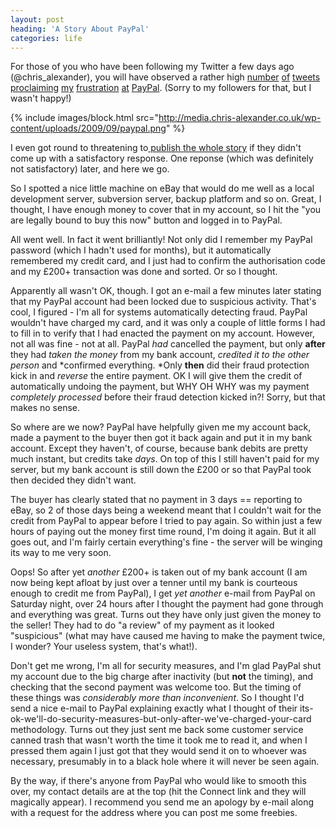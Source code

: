 ```yaml
---
layout: post
heading: 'A Story About PayPal'
categories: life
---
```


For those of you who have been following my Twitter a few days ago (@chris_alexander), you will have observed a rather high [number](http://twitter.com/chris_alexander/status/4084071780) [of](http://twitter.com/chris_alexander/status/4085326049) [tweets](http://twitter.com/chris_alexander/status/4085470172) [proclaiming](http://twitter.com/chris_alexander/status/4085532270) [my](http://twitter.com/chris_alexander/status/4085838532) [frustration](http://twitter.com/chris_alexander/status/4101311352) [at](http://twitter.com/chris_alexander/status/4107216846) [PayPal](http://twitter.com/chris_alexander/status/4108287251). (Sorry to my followers for that, but I wasn't happy!)

{% include images/block.html src="http://media.chris-alexander.co.uk/wp-content/uploads/2009/09/paypal.png" %}

I even got round to threatening to[ publish the whole story](http://twitter.com/chris_alexander/status/4120950551) if they didn't come up with a satisfactory response. One reponse (which was definitely not satisfactory) later, and here we go.

So I spotted a nice little machine on eBay that would do me well as a local development server, subversion server, backup platform and so on. Great, I thought, I have enough money to cover that in my account, so I hit the "you are legally bound to buy this now" button and logged in to PayPal.

All went well. In fact it went brilliantly! Not only did I remember my PayPal password (which I hadn't used for months), but it automatically remembered my credit card, and I just had to confirm the authorisation code and my £200+ transaction was done and sorted. Or so I thought.

Apparently all wasn't OK, though. I got an e-mail a few minutes later stating that my PayPal account had been locked due to suspicious activity. That's cool, I figured - I'm all for systems automatically detecting fraud. PayPal wouldn't have charged my card, and it was only a couple of little forms I had to fill in to verify that I had enacted the payment on my account. However, not all was fine - not at all. PayPal *had* cancelled the payment, but only **after** they had *taken the money* from my bank account, *credited it to the other person* and *confirmed everything. *Only **then** did their fraud protection kick in and *reverse* the entire payment. OK I will give them the credit of automatically undoing the payment, but WHY OH WHY was my payment *completely processed* before their fraud detection kicked in?! Sorry, but that makes no sense.

So where are we now? PayPal have helpfully given me my account back, made a payment to the buyer then got it back again and put it in my bank account. Except they haven't, of course, because bank debits are pretty much instant, but credits take *days*. On top of this I still haven't paid for my server, but my bank account is still down the £200 or so that PayPal took then decided they didn't want.

The buyer has clearly stated that no payment in 3 days == reporting to eBay, so 2 of those days being a weekend meant that I couldn't wait for the credit from PayPal to appear before I tried to pay again. So within just a few hours of paying out the money first time round, I'm doing it again. But it all goes out, and I'm fairly certain everything's fine - the server will be winging its way to me very soon.

Oops! So after yet *another* £200+ is taken out of my bank account (I am now being kept afloat by just over a tenner until my bank is courteous enough to credit me from PayPal), I get *yet another* e-mail from PayPal on Saturday night, over 24 hours after I thought the payment had gone through and everything was great. Turns out they have only just given the money to the seller! They had to do "a review" of my payment as it looked "suspicious" (what may have caused me having to make the payment twice, I wonder? Your useless system, that's what!).

Don't get me wrong, I'm all for security measures, and I'm glad PayPal shut my account due to the big charge after inactivity (but **not** the timing), and checking that the second payment was welcome too. But the timing of these things was *considerably more than inconvenient*. So I thought I'd send a nice e-mail to PayPal explaining exactly what I thought of their its-ok-we'll-do-security-measures-but-only-after-we've-charged-your-card methodology. Turns out they just sent me back some customer service canned trash that wasn't worth the time it took me to read it, and when I pressed them again I just got that they would send it on to whoever was necessary, presumably in to a black hole where it will never be seen again.

By the way, if there's anyone from PayPal who would like to smooth this over, my contact details are at the top (hit the Connect link and they will magically appear). I recommend you send me an apology by e-mail along with a request for the address where you can post me some freebies.
